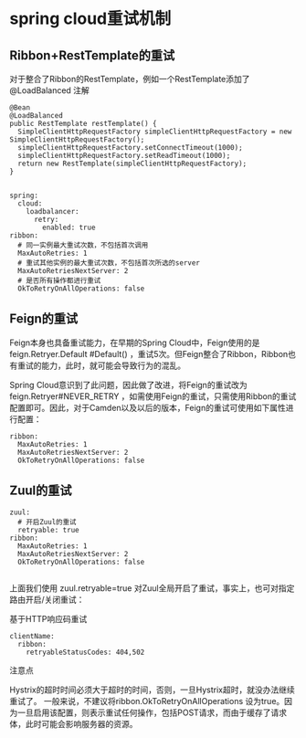 # spring cloud重试机制

## Ribbon+RestTemplate的重试

对于整合了Ribbon的RestTemplate，例如一个RestTemplate添加了@LoadBalanced 注解

```
@Bean
@LoadBalanced
public RestTemplate restTemplate() {
  SimpleClientHttpRequestFactory simpleClientHttpRequestFactory = new       SimpleClientHttpRequestFactory();
  simpleClientHttpRequestFactory.setConnectTimeout(1000);
  simpleClientHttpRequestFactory.setReadTimeout(1000);
  return new RestTemplate(simpleClientHttpRequestFactory);
}


spring:
  cloud:
    loadbalancer:
      retry:
        enabled: true
ribbon:
  # 同一实例最大重试次数，不包括首次调用
  MaxAutoRetries: 1
  # 重试其他实例的最大重试次数，不包括首次所选的server
  MaxAutoRetriesNextServer: 2
  # 是否所有操作都进行重试
  OkToRetryOnAllOperations: false

```

## Feign的重试

Feign本身也具备重试能力，在早期的Spring Cloud中，Feign使用的是 feign.Retryer.Default
#Default() ，重试5次。但Feign整合了Ribbon，Ribbon也有重试的能力，此时，就可能会导致行为的混乱。

Spring Cloud意识到了此问题，因此做了改进，将Feign的重试改为 feign.Retryer#NEVER_RETRY ，如需使用Feign的重试，只需使用Ribbon的重试配置即可。因此，对于Camden以及以后的版本，Feign的重试可使用如下属性进行配置：

```
ribbon:
  MaxAutoRetries: 1
  MaxAutoRetriesNextServer: 2
  OkToRetryOnAllOperations: false

```

## Zuul的重试

```
zuul:
  # 开启Zuul的重试
  retryable: true
ribbon:
  MaxAutoRetries: 1
  MaxAutoRetriesNextServer: 2
  OkToRetryOnAllOperations: false


```
上面我们使用 zuul.retryable=true 对Zuul全局开启了重试，事实上，也可对指定路由开启/关闭重试：

基于HTTP响应码重试

```
clientName:
  ribbon:
    retryableStatusCodes: 404,502

```
注意点

Hystrix的超时时间必须大于超时的时间，否则，一旦Hystrix超时，就没办法继续重试了。
一般来说，不建议将ribbon.OkToRetryOnAllOperations 设为true。因为一旦启用该配置，则表示重试任何操作，包括POST请求，而由于缓存了请求体，此时可能会影响服务器的资源。

